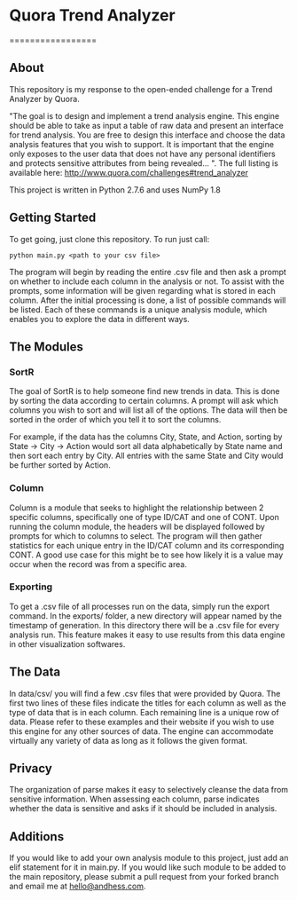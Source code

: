 # Quora Trend Analyzer
=================

## About

This repository is my response to the open-ended challenge for a Trend Analyzer by Quora. 

"The goal is to design and implement a trend analysis engine. This engine should be able to take as input a table of raw data and present an interface for trend analysis. You are free to design this interface and choose the data analysis features that you wish to support. It is important that the engine only exposes to the user data that does not have any personal identifiers and protects sensitive attributes from being revealed... ". 
The full listing is available here: http://www.quora.com/challenges#trend_analyzer

This project is written in Python 2.7.6 and uses NumPy 1.8

## Getting Started

To get going, just clone this repository. To run just call:

```
python main.py <path to your csv file>
```

The program will begin by reading the entire .csv file and then ask a prompt on whether to include each column in the analysis or not. To assist with the prompts, some information will be given regarding what is stored in each column. After the initial processing is done, a list of possible commands will be listed. Each of these commands is a unique analysis module, which enables you to explore the data in different ways.

## The Modules

### SortR

The goal of SortR is to help someone find new trends in data. This is done by sorting the data according to certain columns. A prompt will ask which columns you wish to sort and will list all of the options. The data will then be sorted in the order of which you tell it to sort the columns.

For example, if the data has the columns City, State, and Action, sorting by State -> City -> Action would sort all data alphabetically by State name and then sort each entry by City. All entries with the same State and City would be further sorted by Action.

### Column

Column is a module that seeks to highlight the relationship between 2 specific columns, specifically one of type ID/CAT and one of CONT. Upon running the column module, the headers will be displayed followed by prompts for which to columns to select. The program will then gather statistics for each unique entry in the ID/CAT column and its corresponding CONT. A good use case for this might be to see how likely it is a value may occur when the record was from a specific area.

### Exporting

To get a .csv file of all processes run on the data, simply run the export command. In the exports/ folder, a new directory will appear named by the timestamp of generation. In this directory there will be a .csv file for every analysis run. This feature makes it easy to use results from this data engine in other visualization softwares.

## The Data

In data/csv/ you will find a few .csv files that were provided by Quora. The first two lines of these files indicate the titles for each column as well as the type of data that is in each column. Each remaining line is a unique row of data. Please refer to these examples and their website if you wish to use this engine for any other sources of data. The engine can accommodate virtually any variety of data as long as it follows the given format.

## Privacy

The organization of parse makes it easy to selectively cleanse the data from sensitive information. When assessing each column, parse indicates whether the data is sensitive and asks if it should be included in analysis.

## Additions

If you would like to add your own analysis module to this project, just add an elif statement for it in main.py. If you would like such module to be added to the main repository, please submit a pull request from your forked branch and email me at hello@andhess.com.
